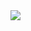 <img src="https://sun9-66.userapi.com/impg/zGNUORuzf660nnY9PUGiFnCbvGbHCs706jElDA/jrWl_7gUUHk.jpg?size=1915x931&quality=96&sign=7ceaf2fd394a77615b0d735d139b725d&type=album"  />
